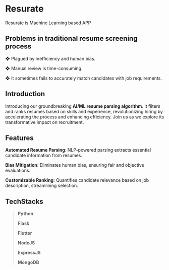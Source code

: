 # Resurate
Resurate is Machine Learning based APP
## Problems in traditional resume screening process
  ❖ Plagued by inefficiency and human bias.

  ❖ Manual review is time-consuming.

  ❖ It sometimes fails to accurately match candidates with job requirements.
  
## Introduction
Introducing our groundbreaking **AI/ML resume parsing algorithm**. It filters and ranks resumes based on skills and experience, revolutionizing hiring by accelerating the process and enhancing efficiency. Join us as we explore its transformative impact on recruitment.

## Features
**Automated Resume Parsing**: NLP-powered parsing extracts essential candidate information from resumes.

**Bias Mitigation**: Eliminates human bias, ensuring fair and objective evaluations.

**Customizable Ranking**: Quantifies candidate relevance based on job description, streamlining selection.

## TechStacks
> **Python**
> 
> **Flask**
> 
> **Flutter**
> 
> **NodeJS**
> 
> **ExpressJS**
> 
> **MongoDB**
